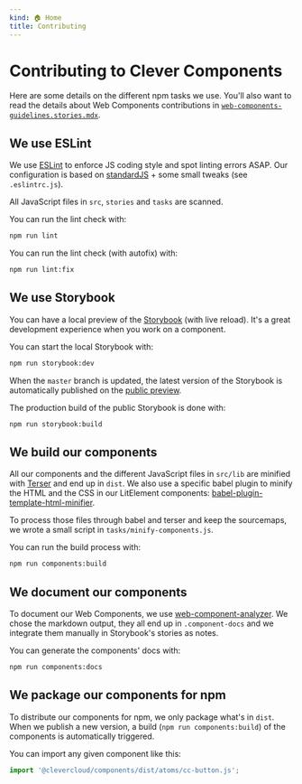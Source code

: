 ```yaml
---
kind: 🏠 Home
title: Contributing
---
```

# Contributing to Clever Components

Here are some details on the different npm tasks we use.
You'll also want to read the details about Web Components contributions in [`web-components-guidelines.stories.mdx`](https://www.clever-cloud.com/doc/clever-components/?path=/docs/%F0%9F%93%8C-docs-web-components-guidelines-at-clever-cloud--page).

## We use ESLint

We use [ESLint](https://eslint.org/) to enforce JS coding style and spot linting errors ASAP.
Our configuration is based on [standardJS](https://standardjs.com/) + some small tweaks (see `.eslintrc.js`).

All JavaScript files in `src`, `stories` and `tasks` are scanned.

You can run the lint check with:

```bash
npm run lint
```

You can run the lint check (with autofix) with:

```bash
npm run lint:fix
```

## We use Storybook

You can have a local preview of the [Storybook](https://storybook.js.org/) (with live reload).
It's a great development experience when you work on a component.

You can start the local Storybook with:

```bash
npm run storybook:dev
```

When the `master` branch is updated, the latest version of the Storybook is automatically published on the [public preview](https://www.clever-cloud.com/doc/clever-components/).

The production build of the public Storybook is done with:

```bash
npm run storybook:build
```

## We build our components

All our components and the different JavaScript files in `src/lib` are minified with [Terser](https://github.com/terser-js/terser) and end up in `dist`.
We also use a specific babel plugin to minify the HTML and the CSS in our LitElement components: [babel-plugin-template-html-minifier](https://github.com/cfware/babel-plugin-template-html-minifier).

To process those files through babel and terser and keep the sourcemaps, we wrote a small script in `tasks/minify-components.js`.

You can run the build process with:

```bash
npm run components:build
```

## We document our components

To document our Web Components, we use [web-component-analyzer](https://github.com/runem/web-component-analyzer).
We chose the markdown output, they all end up in `.component-docs` and we integrate them manually in Storybook's stories as notes.

You can generate the components' docs with:

```bash
npm run components:docs
```

## We package our components for npm

To distribute our components for npm, we only package what's in `dist`.
When we publish a new version, a build (`npm run components:build`) of the components is automatically triggered.

You can import any given component like this:

```js
import '@clevercloud/components/dist/atoms/cc-button.js';
```
